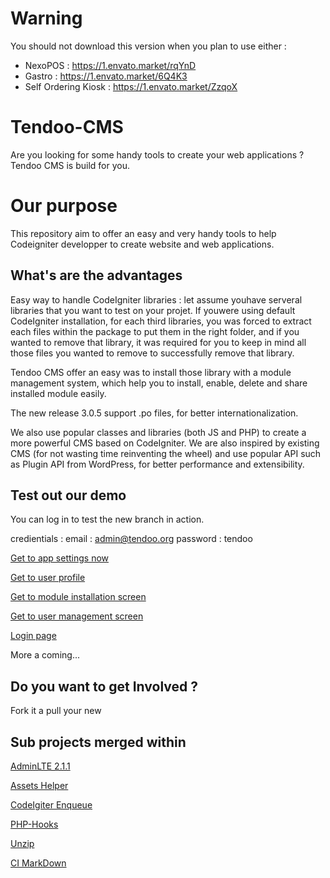 # Warning
You should not download this version when you plan to use either : 
- NexoPOS : https://1.envato.market/rqYnD
- Gastro : https://1.envato.market/6Q4K3
- Self Ordering Kiosk : https://1.envato.market/ZzqoX

Tendoo-CMS 
=========
Are you looking for some handy tools to create your web applications ? Tendoo CMS is build for you.

Our purpose
===========
This repository aim to offer an easy and very handy tools to help Codeigniter developper to create website and web applications.

What's are the advantages
-------------------------
Easy way to handle CodeIgniter libraries : let assume youhave serveral libraries that you want to test on your projet. If youwere using default CodeIgniter installation, for each third libraries, you was forced to extract each files within the package to put them in the right folder, and if you wanted to remove that library, it was required for you to keep in mind all those files you wanted to remove to successfully remove that library.

Tendoo CMS offer an easy was to install those library with a module management system, which help you to install, enable, delete and share installed module easily.

The new release 3.0.5 support .po files, for better internationalization.

We also use popular classes and libraries (both JS and PHP) to create a more powerful CMS based on CodeIgniter.
We are also inspired by existing CMS (for not wasting time reinventing the wheel) and use popular API such as Plugin API from WordPress, for better performance and extensibility.

Test out our demo
-------------------------------------

You can log in to test the new branch in action.

credientials : 
email : admin@tendoo.org
password : tendoo

[Get to app settings now](http://ci3.tendoo.org/index.php/dashboard/settings?source=github)

[Get to user profile](http://ci3.tendoo.org/index.php/dashboard/profile?source=github)

[Get to module installation screen](http://ci3.tendoo.org/index.php/dashboard/modules/install_zip?source=github)

[Get to user management screen](http://ci3.tendoo.org/index.php/dashboard/users?source=github)

[Login page](http://ci3.tendoo.org/index.php/sign-in)

More a coming...



Do you want to get Involved ?
-----------------------------
Fork it a pull your new 

Sub projects merged within
-------------------------

[AdminLTE 2.1.1](https://github.com/almasaeed2010/AdminLTE)

[Assets Helper](https://github.com/sekati/codeigniter-asset-helper)

[CodeIgiter Enqueue](https://github.com/zajohnson/CodeIgniter-enqueue)

[PHP-Hooks](https://github.com/bainternet/PHP-Hooks)

[Unzip](https://github.com/philsturgeon/codeigniter-unzip/blob/master/libraries/Unzip.php)

[CI MarkDown](https://github.com/jonlabelle/ci-markdown)
